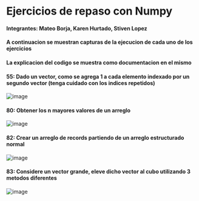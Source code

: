 # Ejercicios de repaso con Numpy

#### Integrantes: Mateo Borja, Karen Hurtado, Stiven Lopez
#### A continuacion se muestran capturas de la ejecucion de cada uno de los ejercicios
#### La explicacion del codigo se muestra como documentacion en el mismo

#### 55: Dado un vector, como se agrega 1 a cada elemento indexado por un segundo vector (tenga cuidado con los indices repetidos)
![image](https://user-images.githubusercontent.com/66144847/123864535-7e70bb80-d8f0-11eb-8ec2-ea4e94695b20.png)

#### 80: Obtener los n mayores valores de un arreglo
![image](https://user-images.githubusercontent.com/66144847/123868321-25575680-d8f5-11eb-837c-247b597d015c.png)

#### 82: Crear un arreglo de records partiendo de un arreglo estructurado normal
![image](https://user-images.githubusercontent.com/66144847/123877353-a79a4780-d902-11eb-967f-e860e5065f11.png)

#### 83: Considere un vector grande, eleve dicho vector al cubo utilizando 3 metodos diferentes
![image](https://user-images.githubusercontent.com/66144847/123880483-60af5080-d908-11eb-89f1-2e7c0a5ed8bd.png)






